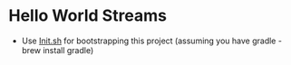 # Hello World Streams

- Use [Init.sh](Init.sh) for bootstrapping this project (assuming you have gradle - brew install gradle)
